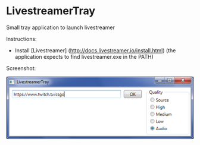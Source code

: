 # LivestreamerTray
Small tray application to launch livestreamer

Instructions:
- Install [Livestreamer] (http://docs.livestreamer.io/install.html) (the application expects to find livestreamer.exe in the PATH)

Screenshot:

![ScreenShot](https://github.com/sim1-dll/LivestreamerTray/blob/master/LivestreamerTray.png)
